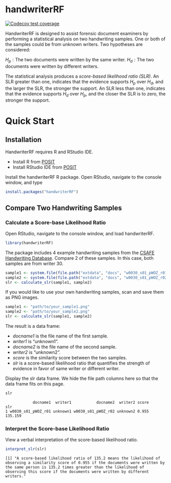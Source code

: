 # handwriterRF


<!-- badges: start -->

[![Codecov test
coverage](https://codecov.io/gh/CSAFE-ISU/handwriterRF/graph/badge.svg)](https://app.codecov.io/gh/CSAFE-ISU/handwriterRF)
<!-- badges: end -->

HandwriterRF is designed to assist forensic document examiners by
performing a statistical analysis on two handwriting samples. One or
both of the samples could be from unknown writers. Two hypotheses are
considered:

$H_p: \text{The two documents were written by the same writer.}$
$H_d: \text{The two documents were written by different writers.}$

The statistical analysis produces a *score-based likelihood ratio
(SLR)*. An SLR greater than one, indicates that the evidence supports
$H_p$ over $H_d$, and the larger the SLR, the stronger the support. An
SLR less than one, indicates that the evidence supports $H_d$ over
$H_p$, and the closer the SLR is to zero, the stronger the support.

# Quick Start

## Installation

HandwriterRF requires R and RStudio IDE.

- Install R from [POSIT](https://posit.co/download/rstudio-desktop/)
- Install RStudio IDE from
  [POSIT](https://posit.co/download/rstudio-desktop/)

Install the handwriterRF R package. Open RStudio, navigate to the
console window, and type

``` r
install.packages("handwriterRF")
```

## Compare Two Handwriting Samples

### Calculate a Score-base Likelihood Ratio

Open RStudio, navigate to the console window, and load handwriterRF.

``` r
library(handwriterRF)
```

The package includes 4 example handwriting samples from the [CSAFE
Handwriting Database](https://forensicstats.org/handwritingdatabase/).
Compare 2 of these samples. In this case, both samples are from writer
30.

``` r
sample1 <- system.file(file.path("extdata", "docs", "w0030_s01_pWOZ_r01.png"), package = "handwriterRF")
sample2 <- system.file(file.path("extdata", "docs", "w0030_s01_pWOZ_r02.png"), package = "handwriterRF")
slr <- calculate_slr(sample1, sample2)
```

If you would like to use your own handwriting samples, scan and save
them as PNG images.

``` r
sample1 <- "path/to/your_sample1.png"
sample2 <- "path/to/your_sample2.png"
slr <- calculate_slr(sample1, sample2)
```

The result is a data frame:

- *docname1* is the file name of the first sample.
- *writer1* is “unknown1”.
- *docname2* is the file name of the second sample.
- *writer2* is “unknown2”.
- *score* is the similarity score between the two samples.
- *slr* is a score-based likelihood ratio that quantifies the strength
  of evidence in favor of same writer or different writer.

Display the slr data frame. We hide the file path columns here so that
the data frame fits on this page.

``` r
slr
```

                docname1  writer1           docname2  writer2 score     slr
    1 w0030_s01_pWOZ_r01 unknown1 w0030_s01_pWOZ_r02 unknown2 0.955 135.159

### Interpret the Score-base Likelihood Ratio

View a verbal interpretation of the score-based likelihood ratio.

``` r
interpret_slr(slr)
```

    [1] "A score-based likelihood ratio of 135.2 means the likelihood of observing a similarity score of 0.955 if the documents were written by the same person is 135.2 times greater than the likelihood of observing this score if the documents were written by different writers."
